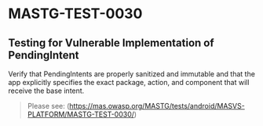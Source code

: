 #  MASTG-TEST-0030

## Testing for Vulnerable Implementation of PendingIntent

Verify that PendingIntents are properly sanitized and immutable and that the app explicitly specifies the exact package, action, and component that will receive the base intent.

> Please see: (https://mas.owasp.org/MASTG/tests/android/MASVS-PLATFORM/MASTG-TEST-0030/)